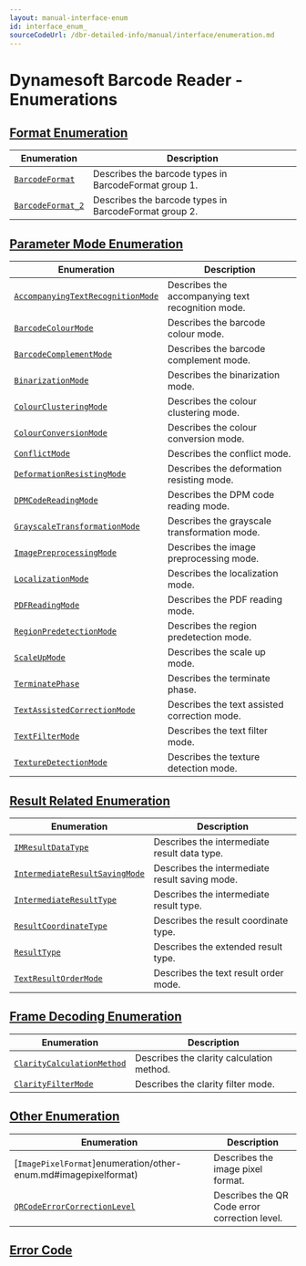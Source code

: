 ```yaml
---
layout: manual-interface-enum
id: interface_enum_
sourceCodeUrl: /dbr-detailed-info/manual/interface/enumeration.md
---
```


# Dynamesoft Barcode Reader - Enumerations

## [Format Enumeration](enumeration/format-enum.md)

  | Enumeration | Description |
  |-------------|-------------|
  | [`BarcodeFormat`](enumeration/format-enum.md#barcodeformat) | Describes the barcode types in BarcodeFormat group 1. |
  | [`BarcodeFormat_2`](enumeration/format-enum.md#barcodeformat_2) | Describes the barcode types in BarcodeFormat group 2. |

## [Parameter Mode Enumeration](enumeration/parameter-mode-enum.md)

  | Enumeration | Description |
  |-------------|-------------|
  | [`AccompanyingTextRecognitionMode`](enumeration/parameter-mode-enum.md#accompanyingtextrecognitionmode) | Describes the accompanying text recognition mode. |
  | [`BarcodeColourMode`](enumeration/parameter-mode-enum.md#barcodecolourmode) | Describes the barcode colour mode. |
  | [`BarcodeComplementMode`](enumeration/parameter-mode-enum.md#barcodecomplementmode) | Describes the barcode complement mode. |
  | [`BinarizationMode`](enumeration/parameter-mode-enum.md#binarizationmode) | Describes the binarization mode. |
  | [`ColourClusteringMode`](enumeration/parameter-mode-enum.md#colourclusteringmode) | Describes the colour clustering mode. |
  | [`ColourConversionMode`](enumeration/parameter-mode-enum.md#colourconversionmode) | Describes the colour conversion mode. |
  | [`ConflictMode`](enumeration/parameter-mode-enum.md#conflictmode) | Describes the conflict mode. |
  | [`DeformationResistingMode`](enumeration/parameter-mode-enum.md#deformationresistingmode) | Describes the deformation resisting mode. |
  | [`DPMCodeReadingMode`](enumeration/parameter-mode-enum.md#dpmcodereadingmode) | Describes the DPM code reading mode. |
  | [`GrayscaleTransformationMode`](enumeration/parameter-mode-enum.md#grayscaletransformationmode) | Describes the grayscale transformation mode. |
  | [`ImagePreprocessingMode`](enumeration/parameter-mode-enum.md#imagepreprocessingmode) | Describes the image preprocessing mode. |
  | [`LocalizationMode`](enumeration/parameter-mode-enum.md#localizationmode) | Describes the localization mode. | 
  | [`PDFReadingMode`](enumeration/parameter-mode-enum.md#pdfreadingmode) | Describes the PDF reading mode. |
  | [`RegionPredetectionMode`](enumeration/parameter-mode-enum.md#regionpredetectionmode) | Describes the region predetection mode. |
  | [`ScaleUpMode`](enumeration/parameter-mode-enum.md#scaleupmode) | Describes the scale up mode. |
  | [`TerminatePhase`](enumeration/parameter-mode-enum.md#terminatephase) | Describes the terminate phase. |
  | [`TextAssistedCorrectionMode`](enumeration/parameter-mode-enum.md#textassistedcorrectionmode) | Describes the text assisted correction mode. |
  | [`TextFilterMode`](enumeration/parameter-mode-enum.md#textfiltermode) | Describes the text filter mode. |
  | [`TextureDetectionMode`](enumeration/parameter-mode-enum.md#texturedetectionmode) | Describes the texture detection mode. | 

## [Result Related Enumeration](enumeration/result-enum.md)

  | Enumeration | Description |
  |-------------|-------------|
  | [`IMResultDataType`](enumeration/result-enum.md#imresultdatatype) | Describes the intermediate result data type. |
  | [`IntermediateResultSavingMode`](enumeration/result-enum.md#intermediateresultsavingmode) | Describes the intermediate result saving mode. |
  | [`IntermediateResultType`](enumeration/result-enum.md#intermediateresulttype) | Describes the intermediate result type. |
  | [`ResultCoordinateType`](enumeration/result-enum.md#resultcoordinatetype) | Describes the result coordinate type. |
  | [`ResultType`](enumeration/result-enum.md#resulttype) | Describes the extended result type. |
  | [`TextResultOrderMode`](enumeration/result-enum.md#textresultordermode) | Describes the text result order mode. |

## [Frame Decoding Enumeration](enumeration/frame-decoding-enum.md)

  | Enumeration | Description |
  |-------------|-------------|
  | [`ClarityCalculationMethod`](enumeration/frame-decoding-enum.md#claritycalculationmethod) | Describes the clarity calculation method. |
  | [`ClarityFilterMode`](enumeration/frame-decoding-enum.md#clarityfiltermode) | Describes the clarity filter mode. |
  
## [Other Enumeration](enumeration/other-enum.md)

  | Enumeration | Description |
  |-------------|-------------|
  | [`ImagePixelFormat`]enumeration/other-enum.md#imagepixelformat) | Describes the image pixel format. |
  | [`QRCodeErrorCorrectionLevel`](enumeration/other-enum.md#qrcodeerrorcorrectionlevel) | Describes the QR Code error correction level. |

## [Error Code](enumeration/error-code.md)
  

